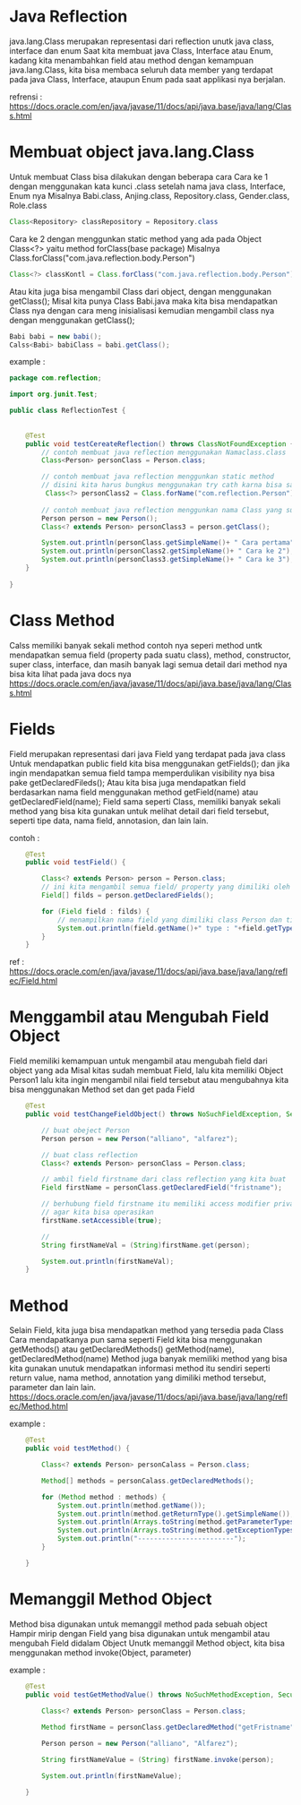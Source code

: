 # Java Reflection

java.lang.Class<T> merupakan representasi dari reflection unutk java class, interface dan enum
Saat kita membuat java Class, Interface atau Enum, kadang kita menambahkan field atau method
dengan kemampuan java.lang.Class<T>, kita bisa membaca seluruh data member yang terdapat pada java Class, Interface, ataupun Enum pada saat applikasi nya berjalan.

refrensi : https://docs.oracle.com/en/java/javase/11/docs/api/java.base/java/lang/Class.html

# Membuat object java.lang.Class<T>

Untuk membuat Class<T> bisa dilakukan dengan beberapa cara
Cara ke 1 dengan menggunakan kata kunci .class setelah nama java class, Interface, Enum nya
Misalnya Babi.class, Anjing.class, Repository.class, Gender.class, Role.class
``` java
Class<Repository> classRepository = Repository.class
```
Cara ke 2 dengan menggunkan static method yang ada pada Object Class<?> yaitu method forClass(base package)
Misalnya Class.forClass("com.java.reflection.body.Person")
``` java
Class<?> classKontl = Class.forClass("com.java.reflection.body.Person");
```
Atau kita juga bisa mengambil Class<T> dari object, dengan menggunakan getClass();
Misal kita punya Class Babi.java maka kita bisa mendapatkan Class nya dengan cara meng inisialisasi kemudian mengambil class nya dengan menggunakan getClass();
```java
Babi babi = new babi();
Calss<Babi> babiClass = babi.getClass(); 
```

example : 
``` java
package com.reflection;

import org.junit.Test;

public class ReflectionTest {
    
    
    @Test
    public void testCereateReflection() throws ClassNotFoundException {
        // contoh membuat java reflection menggunakan Namaclass.class
        Class<Person> personClass = Person.class;

        // contoh membuat java reflection menggunkan static method
        // disini kita harus bungkus menggunakan try cath karna bisa saja class yang kita inginkan nga ada
         Class<?> personClass2 = Class.forName("com.reflection.Person");
     
        // contoh membuat java reflection menggunkan nama Class yang sudah kita instansiasi
        Person person = new Person();
        Class<? extends Person> personClass3 = person.getClass();

        System.out.println(personClass.getSimpleName()+ " Cara pertama");
        System.out.println(personClass2.getSimpleName()+ " Cara ke 2");
        System.out.println(personClass3.getSimpleName()+ " Cara ke 3");
    }
    
}
```
# Class<T> Method

Calss<T> memiliki banyak sekali method
contoh nya seperi method untk mendapatkan semua field (property pada suatu class), method, constructor, super class, interface, dan masih banyak lagi
semua detail dari method nya bisa kita lihat pada java docs nya https://docs.oracle.com/en/java/javase/11/docs/api/java.base/java/lang/Class.html

# Fields

Field merupakan representasi dari java Field yang terdapat pada java class 
Untuk mendapatkan public field kita bisa menggunakan getFields();
dan jika ingin mendapatkan semua field tampa memperdulikan visibility nya bisa pake getDeclaredFileds();
Atau kita bisa juga mendapatkan field berdasarkan nama field menggunakan method getField(name) atau getDeclaredField(name);
Field sama seperti Class<T>, memiliki banyak sekali method yang bisa kita gunakan untuk melihat detail dari field tersebut, seperti tipe data, nama field, annotasion, dan lain lain.

contoh : 
``` java
    @Test
    public void testField() {

        Class<? extends Person> person = Person.class;
        // ini kita mengambil semua field/ property yang dimiliki oleh class Person tampa memperdulikan visibility nya
        Field[] filds = person.getDeclaredFields();

        for (Field field : filds) {
            // menampilkan nama field yang dimiliki class Person dan tipe data field nya
            System.out.println(field.getName()+" type : "+field.getType().getSimpleName());
        }
    }
```

ref : https://docs.oracle.com/en/java/javase/11/docs/api/java.base/java/lang/reflec/Field.html

# Menggambil atau Mengubah Field Object

Field memiliki kemampuan untuk mengambil atau mengubah field dari object yang ada 
Misal kitas sudah membuat Field, lalu kita memiliki Object Person1 lalu kita ingin mengambil nilai field tersebut atau mengubahnya kita bisa menggunakan Method set dan get pada Field

``` java
    @Test
    public void testChangeFieldObject() throws NoSuchFieldException, SecurityException, IllegalArgumentException, IllegalAccessException {

        // buat obeject Person
        Person person = new Person("alliano", "alfarez");

        // buat class reflection
        Class<? extends Person> personClass = Person.class;

        // ambil field firstname dari class reflection yang kita buat
        Field firstName = personClass.getDeclaredField("fristname");

        // berhubung field firstname itu memiliki access modifier private maka kita harus setAccessible(true)
        // agar kita bisa operasikan
        firstName.setAccessible(true);

        // 
        String firstNameVal = (String)firstName.get(person);

        System.out.println(firstNameVal);
    }
```

# Method

Selain Field, kita juga bisa mendapatkan method yang tersedia pada Class<T>
Cara mendapatkanya pun sama seperti Field kita bisa menggunakan getMethods() atau getDeclaredMethods()
getMethod(name), getDeclaredMethod(name)
Method juga banyak memiliki method yang bisa kita gunakan unutuk mendapatkan informasi method itu sendiri seperti return value, nama method, annotation yang dimiliki method tersebut, parameter dan lain lain.
https://docs.oracle.com/en/java/javase/11/docs/api/java.base/java/lang/reflec/Method.html

example : 
``` java
    @Test
    public void testMethod() {

        Class<? extends Person> personCalass = Person.class;

        Method[] methods = personCalass.getDeclaredMethods();

        for (Method method : methods) {
            System.out.println(method.getName());
            System.out.println(method.getReturnType().getSimpleName());
            System.out.println(Arrays.toString(method.getParameterTypes()));
            System.out.println(Arrays.toString(method.getExceptionTypes()));
            System.out.println("------------------------");
        }

    }
```

# Memanggil Method Object

Method bisa digunakan untuk memanggil method pada sebuah object
Hampir mirip dengan Field yang bisa digunakan untuk mengambil atau mengubah Field didalam Object
Unutk memanggil Method object, kita bisa menggunakan method invoke(Object, parameter)

example :
``` java
    @Test
    public void testGetMethodValue() throws NoSuchMethodException, SecurityException, IllegalAccessException, InvocationTargetException {
        
        Class<? extends Person> personClass = Person.class;

        Method firstName = personClass.getDeclaredMethod("getFristname");

        Person person = new Person("alliano", "Alfarez");

        String firstNameValue = (String) firstName.invoke(person);

        System.out.println(firstNameValue);

    }
```
